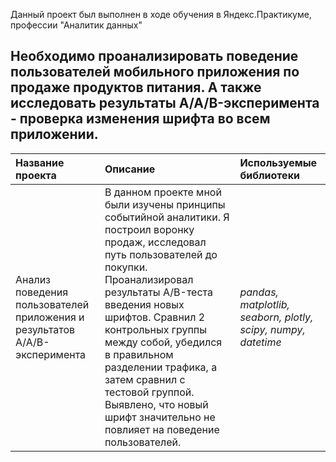 Данный проект был выполнен в ходе обучения в Яндекс.Практикуме, профессии "Аналитик данных"
## Необходимо проанализировать поведение пользователей мобильного приложения по продаже продуктов питания. А также исследовать результаты A/A/B-эксперимента - проверка изменения шрифта во всем приложении.
| Название проекта | Описание | Используемые библиотеки | 
| :---------------------- | :---------------------- | :---------------------- |
| Анализ поведения пользователей приложения и результатов A/A/B-эксперимента | В данном проекте мной были изучены принципы событийной аналитики. Я построил воронку продаж, исследовал путь пользователей до покупки. Проанализировал результаты A/B-теста введения новых шрифтов. Сравнил 2 контрольных группы между собой, убедился в правильном разделении трафика, а затем сравнил с тестовой группой. Выявлено, что новый шрифт значительно не повлияет на поведение пользователей.| *pandas, matplotlib, seaborn, plotly, scipy, numpy, datetime* |
